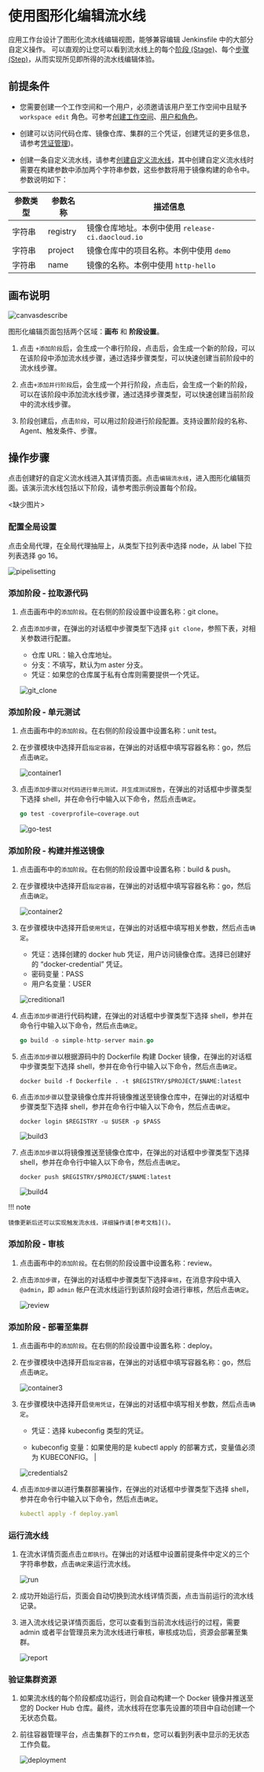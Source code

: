 # 使用图形化编辑流水线

应用工作台设计了图形化流水线编辑视图，能够兼容编辑 Jenkinsfile 中的大部分自定义操作。
可以直观的让您可以看到流水线上的每个[阶段 (Stage)](https://www.jenkins.io/zh/doc/book/pipeline/#阶段)、每个[步骤 (Step)](https://www.jenkins.io/zh/doc/book/pipeline/#步骤)，从而实现所见即所得的流水线编辑体验。

## 前提条件

- 您需要创建一个工作空间和一个用户，必须邀请该用户至工作空间中且赋予 `workspace edit` 角色。可参考[创建工作空间](../../../ghippo/04UserGuide/02Workspace/Workspaces.md)、[用户和角色](../../../ghippo/04UserGuide/01UserandAccess/User.md)。

- 创建可以访问代码仓库、镜像仓库、集群的三个凭证，创建凭证的更多信息，请参考[凭证管理](Credential.md))。

- 创建一条自定义流水线，请参考[创建自定义流水线](createpipelinebyself.md)，其中创建自定义流水线时需要在构建参数中添加两个字符串参数，这些参数将用于镜像构建的命令中。参数说明如下：

| 参数类型 | 参数名称 | 描述信息                                          |
| -------- | -------- | ------------------------------------------------- |
| 字符串   | registry | 镜像仓库地址。本例中使用 `release-ci.daocloud.io` |
| 字符串   | project  | 镜像仓库中的项目名称。本例中使用 `demo`            |
| 字符串   | name     | 镜像的名称。本例中使用 `http-hello`                |

## 画布说明

![canvasdescribe](../../images/canvasdescribe.png)

图形化编辑页面包括两个区域：**画布** 和 **阶段设置**。

1. 点击 `+添加阶段`后，会生成一个串行阶段，点击后，会生成一个新的阶段，可以在该阶段中添加流水线步骤，通过选择步骤类型，可以快速创建当前阶段中的流水线步骤。

2. 点击`+添加并行阶段`后，会生成一个并行阶段，点击后，会生成一个新的阶段，可以在该阶段中添加流水线步骤，通过选择步骤类型，可以快速创建当前阶段中的流水线步骤。

3. 阶段创建后，点击`阶段`，可以用过阶段进行阶段配置。支持设置阶段的名称、Agent、触发条件、步骤。

## 操作步骤

点击创建好的自定义流水线进入其详情页面。点击`编辑流水线`，进入图形化编辑页面。该演示流水线包括以下阶段，请参考图示例设置每个阶段。

<缺少图片>

### 配置全局设置

点击全局代理，在全局代理抽屉上，从类型下拉列表中选择 node，从 label 下拉列表选择 go 16。

![pipelisetting](../../images/pipelisetting.png)

### 添加阶段 - 拉取源代码

1. 点击画布中的`添加阶段`。在右侧的阶段设置中设置名称：git clone。

2. 点击`添加步骤`，在弹出的对话框中步骤类型下选择 `git clone`，参照下表，对相关参数进行配置。

    - 仓库 URL：输入仓库地址。
    - 分支：不填写，默认为m aster 分支。
    - 凭证：如果您的仓库属于私有仓库则需要提供一个凭证。

    ![git_clone](../../images/git_clone.png)

### 添加阶段 - 单元测试

1. 点击画布中的`添加阶段`。在右侧的阶段设置中设置名称：unit test。

2. 在步骤模块中选择开启`指定容器`，在弹出的对话框中填写容器名称：go，然后点击`确定`。

    ![container1](../../images/container1.png)

3. 点击`添加步骤以对代码进行单元测试，并生成测试报告`，在弹出的对话框中步骤类型下选择 shell，并在命令行中输入以下命令，然后点击`确定`。

    ```go
    go test -coverprofile=coverage.out
    ```

    ![go-test](../../images/go-test.png)

### 添加阶段 - 构建并推送镜像

1. 点击画布中的`添加阶段`。在右侧的阶段设置中设置名称：build & push。

2. 在步骤模块中选择开启`指定容器`，在弹出的对话框中填写容器名称：go，然后点击`确定`。

    ![container2](../../images/container2.png)

3. 在步骤模块中选择开启`使用凭证`，在弹出的对话框中填写相关参数，然后点击`确定`。

    - 凭证：选择创建的 docker hub 凭证，用户访问镜像仓库。选择已创建好的 “docker-credential” 凭证。
    - 密码变量：PASS
    - 用户名变量：USER

    ![creditional1](../../images/creditional1.png)

4. 点击`添加步骤`进行代码构建，在弹出的对话框中步骤类型下选择 shell，参并在命令行中输入以下命令，然后点击`确定`。

    ```go
    go build -o simple-http-server main.go
    ```

5. 点击`添加步骤`以根据源码中的 Dockerfile 构建 Docker 镜像，在弹出的对话框中步骤类型下选择 shell，参并在命令行中输入以下命令，然后点击`确定`。

    ```docker
    docker build -f Dockerfile . -t $REGISTRY/$PROJECT/$NAME:latest
    ```

6. 点击`添加步骤`以登录镜像仓库并将镜像推送至镜像仓库中，在弹出的对话框中步骤类型下选择 shell，参并在命令行中输入以下命令，然后点击`确定`。

    ```docker
    docker login $REGISTRY -u $USER -p $PASS
    ```

    ![build3](../../images/build3.png)

6. 点击`添加步骤`以将镜像推送至镜像仓库中，在弹出的对话框中步骤类型下选择 shell，参并在命令行中输入以下命令，然后点击`确定`。

    ```docker
    docker push $REGISTRY/$PROJECT/$NAME:latest
    ```

    ![build4](../../images/build4.png)

!!! note
    
    镜像更新后还可以实现触发流水线，详细操作请[参考文档]()。

### 添加阶段 - 审核

1. 点击画布中的`添加阶段`。在右侧的阶段设置中设置名称：review。

2. 点击`添加步骤`，在弹出的对话框中步骤类型下选择`审核`，在消息字段中填入 `@admin`，即 `admin` 帐户在流水线运行到该阶段时会进行审核，然后点击`确定`。

    ![review](../../images/review.png)

### 添加阶段 - 部署至集群

1. 点击画布中的`添加阶段`。在右侧的阶段设置中设置名称：deploy。

2. 在步骤模块中选择开启`指定容器`，在弹出的对话框中填写容器名称：go，然后点击`确定`。

    ![container3](../../images/container3.png)

3. 在步骤模块中选择开启`使用凭证`，在弹出的对话框中填写相关参数，然后点击`确定`。

    - 凭证：选择 kubeconfig 类型的凭证。

    - kubeconfig 变量：如果使用的是 kubectl apply 的部署方式，变量值必须为 KUBECONFIG。                  |

    ![credentials2](../../images/credentials2.png)

4. 点击`添加步骤`以进行集群部署操作，在弹出的对话框中步骤类型下选择 shell，参并在命令行中输入以下命令，然后点击`确定`。

    ```yaml
    kubectl apply -f deploy.yaml
    ```

### 运行流水线

1. 在流水详情页面点击`立即执行`。在弹出的对话框中设置前提条件中定义的三个字符串参数，点击`确定`来运行流水线。

    ![run](../../images/run.png)

2. 成功开始运行后，页面会自动切换到流水线详情页面，点击当前运行的流水线记录。

3. 进入流水线记录详情页面后，您可以查看到当前流水线运行的过程，需要 admin 或者平台管理员来为流水线进行审核，审核成功后，资源会部署至集群。

    ![report](../../images/report.png)

### 验证集群资源

1. 如果流水线的每个阶段都成功运行，则会自动构建一个 Docker 镜像并推送至您的 Docker Hub 仓库。最终，流水线将在您事先设置的项目中自动创建一个无状态负载。

2. 前往容器管理平台，点击集群下的`工作负载`，您可以看到列表中显示的无状态工作负载。

    ![deployment](../../images/deployment.png)
   